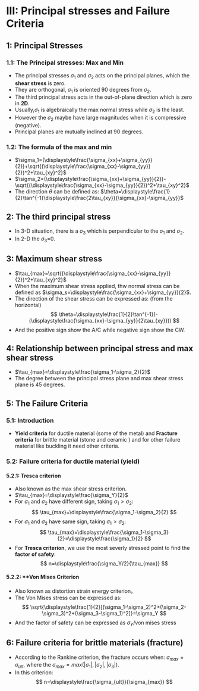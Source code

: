 # III: Principal stresses and Failure Criteria
## 1: Principal Stresses
### 1.1: The Principal stresses: Max and Min
* The principal stresses $\sigma_1$ and $\sigma_2$ acts on the principal planes, which the **shear stress** is zero.
* They are orthogonal, $\sigma_1$ is oriented 90 degrees from $\sigma_2$.
* The third principal stress acts in the out-of-plane direction which is zero in **2D**.
* Usually,$\sigma_1$ is algebraically the max normal stress while $\sigma_2$ is the least.
* However the $\sigma_2$ maybe have large magnitudes when it is compressive (negative).
* Principal planes are mutually inclined at 90 degrees.
### 1.2: The formula of the max and min
* $\sigma_1=(\displaystyle\frac{\sigma_{xx}+\sigma_{yy}}{2})+\sqrt{(\displaystyle\frac{\sigma_{xx}-\sigma_{yy}}{2})^2+\tau_{xy}^2}$
* $\sigma_2=(\displaystyle\frac{\sigma_{xx}+\sigma_{yy}}{2})-\sqrt{(\displaystyle\frac{\sigma_{xx}-\sigma_{yy}}{2})^2+\tau_{xy}^2}$
* The direction $\theta$ can be defined as: $\theta=\displaystyle\frac{1}{2}\tan^{-1}\displaystyle\frac{2\tau_{xy}}{\sigma_{xx}-\sigma_{yy}}$
## 2: The third principal stress
* In 3-D situation, there is a $\sigma_3$ which is perpendicular to the $\sigma_1$ and $\sigma_2$.
* In 2-D the $\sigma_3$=0.

## 3: Maximum shear stress
* $\tau_{max}=\sqrt{(\displaystyle\frac{\sigma_{xx}-\sigma_{yy}}{2})^2+\tau_{xy}^2}$
* When the maximum shear stress applied, thw normal stress can be defined as $\sigma_s=\displaystyle\frac{\sigma_{xx}+\sigma_{yy}}{2}$.
* The direction of the shear stress can be expressed as: (from the horizontal)
$$
\theta=\displaystyle\frac{1}{2}\tan^{-1}(-(\displaystyle\frac{\sigma_{xx}-\sigma_{yy}}{2\tau_{xy}}))
$$
* And the positive sign show the A/C while negative sign show the CW.
## 4: Relationship between principal stress and max shear stress
* $\tau_{max}=\displaystyle\frac{\sigma_1-\sigma_2}{2}$
* The degree between the principal stress plane and max shear stress plane is 45 degrees.
## 5: The Failure Criteria
### 5.1: Introduction
* **Yield criteria** for ductile material (some of the metal) and **Fracture criteria** for brittle material (stone and ceramic ) and for other failure material like buckling it need other criteria.
### 5.2: Failure criteria for ductile material (yield)
#### 5.2.1: **Tresca criterion**
* Also known as the max shear stress criterion.
* $\tau_{max}=\displaystyle\frac{\sigma_Y}{2}$
* For $\sigma_1$ and $\sigma_2$ have different sign, taking $\sigma_1>\sigma_2$:
$$
\tau_{max}=\displaystyle\frac{\sigma_1-\sigma_2}{2}
$$
* For $\sigma_1$ and $\sigma_2$ have same sign, taking $\sigma_1>\sigma_2$:
$$
\tau_{max}=\displaystyle\frac{\sigma_1-\sigma_3}{2}=\displaystyle\frac{\sigma_1}{2}
$$
* For **Tresca criterion**, we use the most severly stressed point to find the **factor of safety**:
$$
n=\displaystyle\frac{\sigma_Y/2}{\tau_{max}}
$$
#### 5.2.2: **Von Mises Criterion
* Also known as distortion strain energy criterion。
* The Von Mises stress can be expressed as:
$$
\sqrt{\displaystyle\frac{1}{2}[(\sigma_1-\sigma_2)^2+(\sigma_2-\sigma_3)^2+(\sigma_3-\sigma_1)^2]}=\sigma_Y
$$
* And the factor of safety can be expressed as $\sigma_Y$/von mises stress
## 6: Failure criteria for brittle materials (fracture)
* According to the Rankine criterion, the fracture occurs when: $\sigma_{max}=\sigma_{ult}$, where the $\sigma_{max}=max(|\sigma_1|,|\sigma_2|,|\sigma_3|)$.
* In this criterion:
$$
n=\displaystyle\frac{\sigma_{ult}}{\sigma_{max}}
$$
